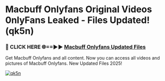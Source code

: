 # Macbuff Onlyfans Original Videos 0nlyFans Leaked - Files Updated! (qk5n)

<h3>🔴 CLICK HERE 🌐==►► <a href="https://tinyurl.com/ehrbuxhb" rel="nofollow">Macbuff Onlyfans Updated Files</a></h3>

Get Macbuff Onlyfans and all content. Now you can access all videos and pictures of Macbuff Onlyfans. New Updated Files 2025!

[![qk5n](https://i.imgur.com/lVYEuWS.gif)](https://tinyurl.com/ehrbuxhb)

